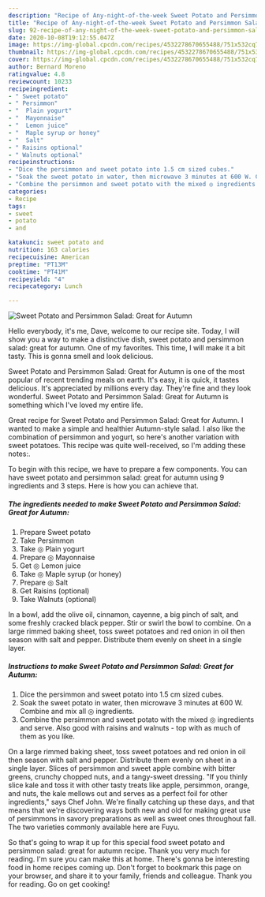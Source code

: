 ```yaml
---
description: "Recipe of Any-night-of-the-week Sweet Potato and Persimmon Salad: Great for Autumn"
title: "Recipe of Any-night-of-the-week Sweet Potato and Persimmon Salad: Great for Autumn"
slug: 92-recipe-of-any-night-of-the-week-sweet-potato-and-persimmon-salad-great-for-autumn
date: 2020-10-08T19:12:55.047Z
image: https://img-global.cpcdn.com/recipes/4532278670655488/751x532cq70/sweet-potato-and-persimmon-salad-great-for-autumn-recipe-main-photo.jpg
thumbnail: https://img-global.cpcdn.com/recipes/4532278670655488/751x532cq70/sweet-potato-and-persimmon-salad-great-for-autumn-recipe-main-photo.jpg
cover: https://img-global.cpcdn.com/recipes/4532278670655488/751x532cq70/sweet-potato-and-persimmon-salad-great-for-autumn-recipe-main-photo.jpg
author: Bernard Moreno
ratingvalue: 4.8
reviewcount: 10233
recipeingredient:
- " Sweet potato"
- " Persimmon"
- "  Plain yogurt"
- "  Mayonnaise"
- "  Lemon juice"
- "  Maple syrup or honey"
- "  Salt"
- " Raisins optional"
- " Walnuts optional"
recipeinstructions:
- "Dice the persimmon and sweet potato into 1.5 cm sized cubes."
- "Soak the sweet potato in water, then microwave 3 minutes at 600 W. Combine and mix all ◎ ingredients."
- "Combine the persimmon and sweet potato with the mixed ◎ ingredients and serve. Also good with raisins and walnuts - top with as much of them as you like."
categories:
- Recipe
tags:
- sweet
- potato
- and

katakunci: sweet potato and 
nutrition: 163 calories
recipecuisine: American
preptime: "PT13M"
cooktime: "PT41M"
recipeyield: "4"
recipecategory: Lunch

---
```



![Sweet Potato and Persimmon Salad: Great for Autumn](https://img-global.cpcdn.com/recipes/4532278670655488/751x532cq70/sweet-potato-and-persimmon-salad-great-for-autumn-recipe-main-photo.jpg)

Hello everybody, it's me, Dave, welcome to our recipe site. Today, I will show you a way to make a distinctive dish, sweet potato and persimmon salad: great for autumn. One of my favorites. This time, I will make it a bit tasty. This is gonna smell and look delicious.

Sweet Potato and Persimmon Salad: Great for Autumn is one of the most popular of recent trending meals on earth. It's easy, it is quick, it tastes delicious. It's appreciated by millions every day. They're fine and they look wonderful. Sweet Potato and Persimmon Salad: Great for Autumn is something which I've loved my entire life.

Great recipe for Sweet Potato and Persimmon Salad: Great for Autumn. I wanted to make a simple and healthier Autumn-style salad. I also like the combination of persimmon and yogurt, so here&#39;s another variation with sweet potatoes. This recipe was quite well-received, so I&#39;m adding these notes:.


To begin with this recipe, we have to prepare a few components. You can have sweet potato and persimmon salad: great for autumn using 9 ingredients and 3 steps. Here is how you can achieve that.

<!--inarticleads1-->

##### The ingredients needed to make Sweet Potato and Persimmon Salad: Great for Autumn:

1. Prepare  Sweet potato
1. Take  Persimmon
1. Take  ◎ Plain yogurt
1. Prepare  ◎ Mayonnaise
1. Get  ◎ Lemon juice
1. Take  ◎ Maple syrup (or honey)
1. Prepare  ◎ Salt
1. Get  Raisins (optional)
1. Take  Walnuts (optional)


In a bowl, add the olive oil, cinnamon, cayenne, a big pinch of salt, and some freshly cracked black pepper. Stir or swirl the bowl to combine. On a large rimmed baking sheet, toss sweet potatoes and red onion in oil then season with salt and pepper. Distribute them evenly on sheet in a single layer. 

<!--inarticleads2-->

##### Instructions to make Sweet Potato and Persimmon Salad: Great for Autumn:

1. Dice the persimmon and sweet potato into 1.5 cm sized cubes.
1. Soak the sweet potato in water, then microwave 3 minutes at 600 W. Combine and mix all ◎ ingredients.
1. Combine the persimmon and sweet potato with the mixed ◎ ingredients and serve. Also good with raisins and walnuts - top with as much of them as you like.


On a large rimmed baking sheet, toss sweet potatoes and red onion in oil then season with salt and pepper. Distribute them evenly on sheet in a single layer. Slices of persimmon and sweet apple combine with bitter greens, crunchy chopped nuts, and a tangy-sweet dressing. &#34;If you thinly slice kale and toss it with other tasty treats like apple, persimmon, orange, and nuts, the kale mellows out and serves as a perfect foil for other ingredients,&#34; says Chef John. We&#39;re finally catching up these days, and that means that we&#39;re discovering ways both new and old for making great use of persimmons in savory preparations as well as sweet ones throughout fall. The two varieties commonly available here are Fuyu. 

So that's going to wrap it up for this special food sweet potato and persimmon salad: great for autumn recipe. Thank you very much for reading. I'm sure you can make this at home. There's gonna be interesting food in home recipes coming up. Don't forget to bookmark this page on your browser, and share it to your family, friends and colleague. Thank you for reading. Go on get cooking!
